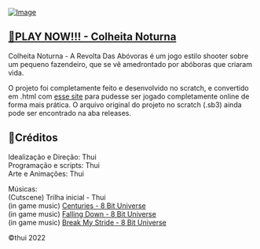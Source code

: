 
[![Image](https://user-images.githubusercontent.com/85002617/166125853-42b45278-2be6-4c20-9f78-9a6378229595.png)](https://tuthui.github.io/Colheita-Noturna/)

[🔗PLAY NOW!!! - Colheita Noturna](https://tuthui.github.io/Colheita-Noturna/)
-
Colheita Noturna - A Revolta Das Abóvoras é um jogo estilo shooter sobre um pequeno fazendeiro, que se vê amedrontado por abóboras que criaram vida.  

O projeto foi completamente feito e desenvolvido no scratch, e convertido em .html com [esse site](https://sheeptester.github.io/htmlifier/) para pudesse ser jogado completamente online de forma mais prática. O arquivo original do projeto no scratch (.sb3) ainda pode ser encontrado na aba releases.

📌Créditos
-
Idealização e Direção: Thui  
Programação e scripts: Thui  
Arte e Animações: Thui  

Músicas:  
(Cutscene) Trilha inicial - Thui  
(in game music) [Centuries - 8 Bit Universe](https://www.youtube.com/watch?v=wjFH3oC6SOM)  
(in game music) [Falling Down - 8 Bit Universe](https://www.youtube.com/watch?v=FTlUSMqOMiY)  
(in game music) [Break My Stride - 8 Bit Universe](https://www.youtube.com/watch?v=Af6LsS756OI)  

©thui 2022
